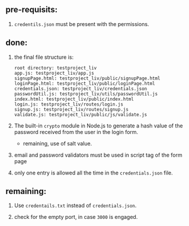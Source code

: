 ## pre-requisits:

1. `credentils.json` must be present with the permissions.


## done:

1. the final file structure is:
    ```
    root directory: testproject_liv
    app.js: testproject_liv/app.js
    signupPage.html: testproject_liv/public/signupPage.html
    loginPage.html: testproject_liv/public/loginPage.html
    credentials.json: testproject_liv/credentials.json
    passwordUtil.js: testproject_liv/utils/passwordUtil.js
    index.html: testproject_liv/public/index.html
    login.js: testproject_liv/routes/login.js
    signup.js: testproject_liv/routes/signup.js
    validate.js: testproject_liv/public/js/validate.js
    ```

2. The built-in `crypto` module in Node.js to generate a hash value of the password received from the user in the login form.
    - remaining, use of salt value.

3. email and password validators must be used in script tag of the form page

4. only one entry is allowed all the time in the `credentials.json` file.

## remaining:

1. Use `credentails.txt` instead of `credentials.json`. 

2. check for the empty port, in case `3000` is engaged.
  